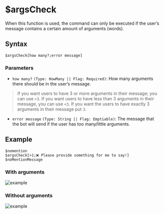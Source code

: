 # $argsCheck
When this function is used, the command can only be executed if the user’s message contains a certain amount of arguments (words).

## Syntax
```
$argsCheck[how many?;error message]
```

 ### Parameters
- `how many?` `(Type: HowMany || Flag: Required)`: How many arguments there should be in the user’s message.
> If you want users to have 3 or more arguments in their message; you can use `>3`. If you want users to have less than 3 arguments in their message, you can use `<3`. If you want the users to have exactly 3 arguments in their message put `3`. 
- `error message` `(Type: String || Flag: Emptiable)`: The message that the bot will send if the user has too many/little arguments.

## Example
```
$nomention
$argsCheck[>1;❌ Please provide something for me to say!]
$noMentionMessage
```

### With arguments
![example](https://user-images.githubusercontent.com/113303649/209973658-2e392e0e-deef-483b-98a9-5597c9bce740.png)

### Without arguments
![example](https://user-images.githubusercontent.com/113303649/209973418-97663aac-9075-48f6-b241-3feb11a730f0.png)
